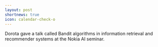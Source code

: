 ```yaml
---
layout: post
shortnews: true
icon: calendar-check-o
---
```

Dorota gave a talk called Bandit algorithms in information retrieval and recommender systems at the Nokia AI seminar.


